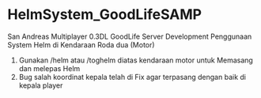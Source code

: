 # HelmSystem_GoodLifeSAMP
San Andreas Multiplayer 0.3DL GoodLife Server Development
Penggunaan System Helm di Kendaraan Roda dua (Motor)
1. Gunakan /helm atau /toghelm diatas kendaraan motor untuk Memasang dan melepas Helm
2. Bug salah koordinat kepala telah di Fix agar terpasang dengan baik di kepala player
